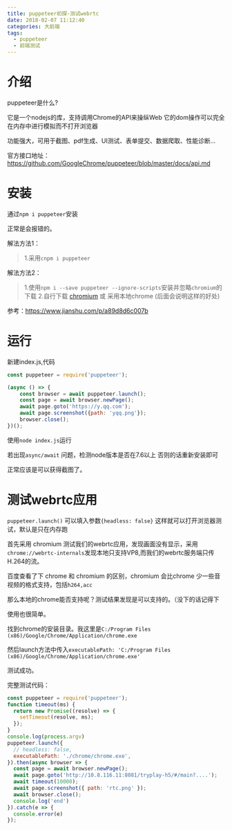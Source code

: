 ```yaml
---
title: puppeteer初探-测试webrtc
date: 2018-02-07 11:12:40
categories: 大前端
tags: 
  - puppeteer
  - 前端测试
---
```


# 介绍

puppeteer是什么?

它是一个nodejs的库，支持调用Chrome的API来操纵Web 它的dom操作可以完全在内存中进行模拟而不打开浏览器

功能强大，可用于截图、pdf生成、UI测试、表单提交、数据爬取、性能诊断...

官方接口地址：https://github.com/GoogleChrome/puppeteer/blob/master/docs/api.md
<!--more-->

# 安装

通过`npm i puppeteer`安装

正常是会报错的。

解法方法1：

> 1.采用`cnpm i puppeteer`

解法方法2：

> 1.使用`npm i --save puppeteer --ignore-scripts`安装并忽略`chromium`的下载
> 2.自行下载 <a href='https://link.jianshu.com/?t=https%3A%2F%2Fdownload-chromium.appspot.com%2F'>chromium</a>
> 或 采用本地chrome (后面会说明这样的好处)


参考：https://www.jianshu.com/p/a89d8d6c007b

# 运行

新建index.js,代码

```js
const puppeteer = require('puppeteer');

(async () => {
    const browser = await puppeteer.launch();
    const page = await browser.newPage();
    await page.goto('https://y.qq.com');
    await page.screenshot({path: 'yqq.png'});
    browser.close();
})();
```
使用`node index.js`运行

若出现`async/await` 问题，检测node版本是否在7.6以上 否则的话重新安装即可

正常应该是可以获得截图了。

# 测试webrtc应用

`puppeteer.launch()` 可以填入参数`{headless: false}` 这样就可以打开浏览器测试，默认是只在内存跑

首先采用 chromium  测试我们的webrtc应用，发现画面没有显示，采用`chrome://webrtc-internals`发现本地只支持VP8,而我们的webrtc服务端只传H.264的流。

百度查看了下 chrome 和 chromium 的区别，chromium 会比chrome 少一些音视频的格式支持，包括`h264,acc`

那么本地的chrome能否支持呢？测试结果发现是可以支持的。（没下的话记得下

使用也很简单。

找到chrome的安装目录。我这里是`C:/Program Files (x86)/Google/Chrome/Application/chrome.exe`

然后launch方法中传入`executablePath: 'C:/Program Files (x86)/Google/Chrome/Application/chrome.exe'`

测试成功。

完整测试代码：

```js
const puppeteer = require('puppeteer');
function timeout(ms) {
  return new Promise((resolve) => {
    setTimeout(resolve, ms);
  });
}
console.log(process.argv)
puppeteer.launch({
  // headless: false,
  executablePath: './chrome/chrome.exe',
}).then(async browser => {
  const page = await browser.newPage();
  await page.goto('http://10.8.116.11:8081/tryplay-h5/#/main?....');
  await timeout(10000);
  await page.screenshot({ path: 'rtc.png' });
  await browser.close();
  console.log('end')
}).catch(e => {
  console.error(e)
});
```



